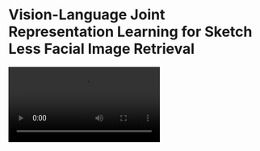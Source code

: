 # Vision-Language Joint Representation Learning for Sketch Less Facial Image Retrieval
<video src="main\Demo-video.mp4"></video>
